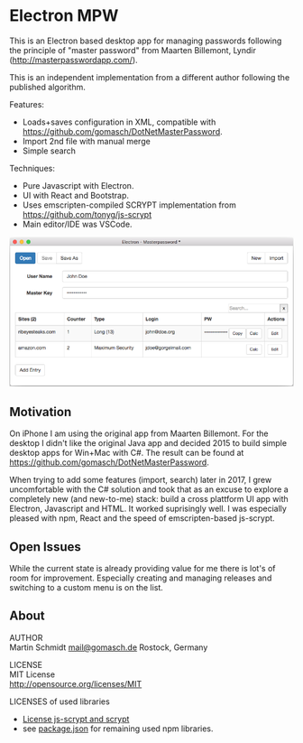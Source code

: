 # Electron MPW

This is an Electron based desktop app for managing passwords following the principle of "master password" from Maarten Billemont, Lyndir (http://masterpasswordapp.com/).

This is an independent implementation from a different author following the published algorithm.

Features:
* Loads+saves configuration in XML, compatible with https://github.com/gomasch/DotNetMasterPassword.
* Import 2nd file with manual merge
* Simple search

Techniques:
* Pure Javascript with Electron.  
* UI with React and Bootstrap.
* Uses emscripten-compiled SCRYPT implementation from https://github.com/tonyg/js-scrypt
* Main editor/IDE was VSCode.

![Screenshot](screenshot.png?raw=true "Screenshot MAC")

## Motivation
On iPhone I am using the original app from Maarten Billemont. For the desktop I didn't like the original Java app and decided 2015 to build simple desktop apps for Win+Mac with C#. The result can be found at https://github.com/gomasch/DotNetMasterPassword.

When trying to add some features (import, search) later in 2017, I grew uncomfortable with the C# solution and took that as an excuse to explore a completely new (and new-to-me) stack: build a cross plattform UI app with Electron, Javascript and HTML. It worked suprisingly well. I was especially pleased with npm, React and the speed of emscripten-based js-scrypt.

## Open Issues

While the current state is already providing value for me there is lot's of room for improvement. Especially creating and managing releases and switching to a custom menu is on the list.

## About

AUTHOR<br>
Martin Schmidt mail@gomasch.de Rostock, Germany

LICENSE<br>
MIT License<br>
http://opensource.org/licenses/MIT

LICENSES of used libraries
* <a href="external/js-scrypt/LICENSE.md">License js-scrypt and scrypt</a>
* see <a href="package.json">package.json</a> for remaining used npm libraries.